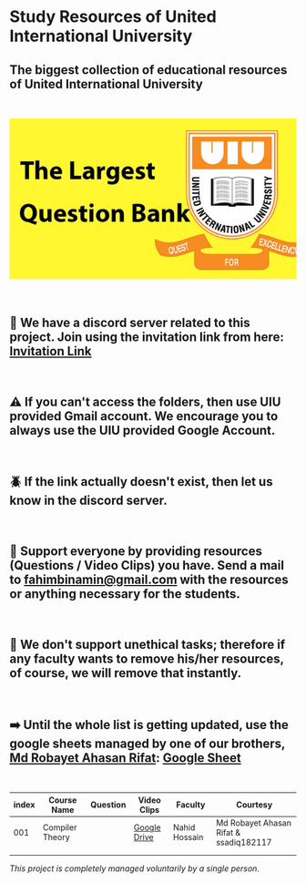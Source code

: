 # Study Resources of United International University

## The biggest collection of educational resources of United International University

<br>

![banner](img/banner-uiu.png)

<br>

## 🚨 We have a discord server related to this project. Join using the invitation link from here: [Invitation Link](https://discord.gg/6ckYPXmSSK)

<br>

## ⚠️ If you can't access the folders, then use UIU provided Gmail account. We encourage you to always use the UIU provided Google Account.

<br>

## 🪲 If the link actually doesn't exist, then let us know in the discord server.


<br>

## 🙏 Support everyone by providing resources (Questions / Video Clips) you have. Send a mail to [fahimbinamin@gmail.com](mailto:fahimbinamin@gmail.com) with the resources or anything necessary for the students. 

<br>

## 🎯 We don't support unethical tasks; therefore if any faculty wants to remove his/her resources, of course, we will remove that instantly.

<br>

## ➡️ Until the whole list is getting updated, use the google sheets managed by one of our brothers, [Md Robayet Ahasan Rifat](https://www.facebook.com/greatrifatt): [Google Sheet](https://docs.google.com/spreadsheets/d/1ucoxBUG-Cf2zbpE71ehRNK5pEpmnpctLlaWasJu0faM/edit#gid=2111826296)

<br>

| index | Course Name     | Question | Video Clips                                                                              | Faculty       | Courtesy                               |
| ----- | --------------- | -------- | ---------------------------------------------------------------------------------------- | ------------- | -------------------------------------- |
| 001   | Compiler Theory |          | [Google Drive](https://drive.google.com/drive/folders/14QZgtuNxCF8Jc4D6h25X_5olYL0u-wzS) | Nahid Hossain | Md Robayet Ahasan Rifat & ssadiq182117 |
|       |                 |          |                                                                                          |               |                                        |
|       |                 |          |                                                                                          |               |                                        |










<i> This project is completely managed voluntarily by a single person. </i>